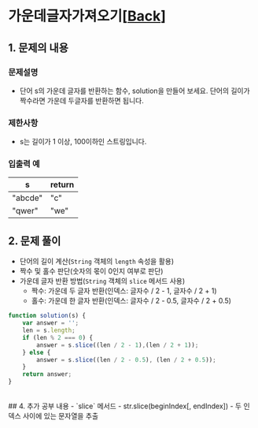 # 가운데글자가져오기[[Back](README.md)]

## 1. 문제의 내용

### 문제설명
- 단어 s의 가운데 글자를 반환하는 함수, solution을 만들어 보세요. 단어의 길이가 짝수라면 가운데 두글자를 반환하면 됩니다.

### 제한사항
- s는 길이가 1 이상, 100이하인 스트링입니다.

### 입출력 예
| s       | return |
|---------|--------|
| "abcde" | "c"    |
| "qwer"  | "we"   |

## 2. 문제 풀이
- 단어의 길이 계산(`String` 객체의 `length` 속성을 활용)
- 짝수 및 홀수 판단(숫자의 몫이 0인지 여부로 판단)
- 가운데 글자 반환 방법(`String` 객체의 `slice` 메서드 사용)
  - 짝수: 가운데 두 글자 반환(인덱스: 글자수 / 2 - 1, 글자수 / 2 + 1)
  - 홀수: 가운데 한 글자 반환(인덱스: 글자수 / 2 - 0.5, 글자수 / 2 + 0.5)

```JavaScript
function solution(s) {
    var answer = '';
    len = s.length;
    if (len % 2 === 0) {
        answer = s.slice((len / 2 - 1),(len / 2 + 1));
    } else {
        answer = s.slice((len / 2 - 0.5), (len / 2 + 0.5));
    }
    return answer;
}
```
<br>
## 4. 추가 공부 내용  
- `slice` 메서드
  - str.slice(beginIndex[, endIndex])
  - 두 인덱스 사이에 있는 문자열을 추출
